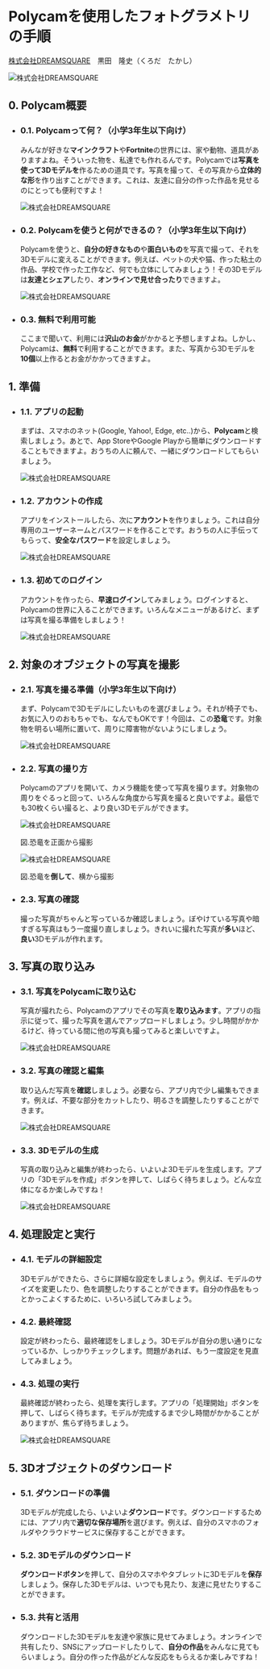 # Polycamを使用したフォトグラメトリの手順

[株式会社DREAMSQUARE](https://dreamsquare.tech)　黒田　隆史（くろだ　たかし）

![株式会社DREAMSQUARE](image/Lesson_top.png)

## 0. Polycam概要

- ### 0.1. Polycamって何？（小学3年生以下向け）

    みんなが好きな**マインクラフト**や**Fortnite**の世界には、家や動物、道具がありますよね。そういった物を、私達でも作れるんです。Polycamでは**写真を使って3Dモデルを**作るための道具です。写真を撮って、その写真から**立体的な形**を作り出すことができます。これは、友達に自分の作った作品を見せるのにとっても便利ですよ！

    ![株式会社DREAMSQUARE](image/Polycam_Official_logo.png)

- ### 0.2. Polycamを使うと何ができるの？（小学3年生以下向け）  

    Polycamを使うと、**自分の好きなもの**や**面白いもの**を写真で撮って、それを3Dモデルに変えることができます。例えば、ペットの犬や猫、作った粘土の作品、学校で作った工作など、何でも立体にしてみましょう！その3Dモデルは**友達とシェア**したり、**オンラインで見せ合ったり**できますよ。

    ![株式会社DREAMSQUARE](image/Polycam_Official_Example)

- ### 0.3. 無料で利用可能

    ここまで聞いて、利用には**沢山のお金**がかかると予想しますよね。しかし、Polycamは、**無料**で利用することができます。また、写真から3Dモデルを**10個**以上作るとお金がかかってきますよ。

## 1. 準備

- ### 1.1. アプリの起動

    まずは、スマホのネット(Google, Yahoo!, Edge, etc..)から、**Polycam**と検索しましょう。あとで、App StoreやGoogle Playから簡単にダウンロードすることもできますよ。おうちの人に頼んで、一緒にダウンロードしてもらいましょう。

    ![株式会社DREAMSQUARE](image/Polycam_Official_toppage.png)

- ### 1.2. アカウントの作成

    アプリをインストールしたら、次に**アカウント**を作りましょう。これは自分専用のユーザーネームとパスワードを作ることです。おうちの人に手伝ってもらって、**安全なパスワード**を設定しましょう。

    ![株式会社DREAMSQUARE](image/Polycam_Official_Loginpage.png)

- ### 1.3. 初めてのログイン

    アカウントを作ったら、**早速ログイン**してみましょう。ログインすると、Polycamの世界に入ることができます。いろんなメニューがあるけど、まずは写真を撮る準備をしましょう！

    ![株式会社DREAMSQUARE](image/Step1.png)

## 2. 対象のオブジェクトの写真を撮影

- ### 2.1. 写真を撮る準備（小学3年生以下向け）

    まず、Polycamで3Dモデルにしたいものを選びましょう。それが椅子でも、お気に入りのおもちゃでも、なんでもOKです！今回は、この**恐竜**です。対象物を明るい場所に置いて、周りに障害物がないようにしましょう。

    ![株式会社DREAMSQUARE](image/Photo_Standby_Standerd.jpg)

- ### 2.2. 写真の撮り方

    Polycamのアプリを開いて、カメラ機能を使って写真を撮ります。対象物の周りをぐるっと回って、いろんな角度から写真を撮ると良いですよ。最低でも30枚くらい撮ると、より良い3Dモデルができます。
    
    ![株式会社DREAMSQUARE](image/Photo_Standby_Standerd_front.jpg)
    
    図.恐竜を正面から撮影
    
    ![株式会社DREAMSQUARE](image/Photo_Standby_Standerd_side.jpg)
    
    図.恐竜を**倒して**、横から撮影

- ### 2.3. 写真の確認

    撮った写真がちゃんと写っているか確認しましょう。ぼやけている写真や暗すぎる写真はもう一度撮り直しましょう。きれいに撮れた写真が**多い**ほど、**良い**3Dモデルが作れます。

## 3. 写真の取り込み

- ### 3.1. 写真をPolycamに取り込む

    写真が撮れたら、Polycamのアプリでその写真を**取り込みます**。アプリの指示に従って、撮った写真を選んでアップロードしましょう。少し時間がかかるけど、待っている間に他の写真も撮ってみると楽しいですよ。
    
    ![株式会社DREAMSQUARE](image/Step2.png)

- ### 3.2. 写真の確認と編集
    取り込んだ写真を**確認**しましょう。必要なら、アプリ内で少し編集もできます。例えば、不要な部分をカットしたり、明るさを調整したりすることができます。
    
    ![株式会社DREAMSQUARE](image/Step3.png)

- ### 3.3. 3Dモデルの生成

    写真の取り込みと編集が終わったら、いよいよ3Dモデルを生成します。アプリの「3Dモデルを作成」ボタンを押して、しばらく待ちましょう。どんな立体になるか楽しみですね！
    
    ![株式会社DREAMSQUARE](image/Step4.png)

## 4. 処理設定と実行

- ### 4.1. モデルの詳細設定

    3Dモデルができたら、さらに詳細な設定をしましょう。例えば、モデルのサイズを変更したり、色を調整したりすることができます。自分の作品をもっとかっこよくするために、いろいろ試してみましょう。

- ### 4.2. 最終確認

    設定が終わったら、最終確認をしましょう。3Dモデルが自分の思い通りになっているか、しっかりチェックします。問題があれば、もう一度設定を見直してみましょう。

- ### 4.3. 処理の実行

    最終確認が終わったら、処理を実行します。アプリの「処理開始」ボタンを押して、しばらく待ちます。モデルが完成するまで少し時間がかかることがありますが、焦らず待ちましょう。
    
    ![株式会社DREAMSQUARE](image/Step5.png)

## 5. 3Dオブジェクトのダウンロード

- ### 5.1. ダウンロードの準備

    3Dモデルが完成したら、いよいよ**ダウンロード**です。ダウンロードするためには、アプリ内で**適切な保存場所**を選びます。例えば、自分のスマホのフォルダやクラウドサービスに保存することができます。

- ### 5.2. 3Dモデルのダウンロード

    **ダウンロードボタン**を押して、自分のスマホやタブレットに3Dモデルを**保存**しましょう。保存した3Dモデルは、いつでも見たり、友達に見せたりすることができます。

- ### 5.3. 共有と活用

    ダウンロードした3Dモデルを友達や家族に見せてみましょう。オンラインで共有したり、SNSにアップロードしたりして、**自分の作品**をみんなに見てもらいましょう。自分の作った作品がどんな反応をもらえるか楽しみですね！
